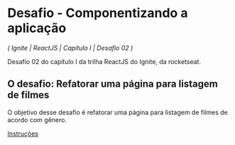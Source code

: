 # Desafio - Componentizando a aplicação

_( Ignite | ReactJS | Capítulo I | Desafio 02 )_

Desafio 02 do capítulo I da trilha ReactJS do Ignite, da rocketseat.

## O desafio: Refatorar uma página para listagem de filmes

O objetivo desse desafio é refatorar uma página para listagem de filmes de acordo com gênero.

[Instruções](https://www.notion.so/Desafio-02-Componentizando-a-aplica-o-b9f0f025c95b437699d0c3115f55b0f1)